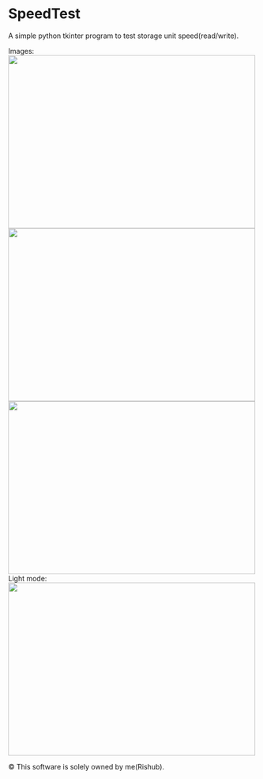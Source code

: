 # SpeedTest
A simple python tkinter program to test storage unit speed(read/write).

Images:
<br>
<img src="https://cdn.discordapp.com/attachments/746236455998980117/957208375538614363/Screenshot_2022-03-26_at_2.52.16_PM.png" height="350" width="500">
<img src="https://cdn.discordapp.com/attachments/746236455998980117/957208375538614363/Screenshot_2022-03-26_at_2.52.16_PM.png" height="350" width="500">
<img src="https://cdn.discordapp.com/attachments/746236455998980117/957208376025182218/Screenshot_2022-03-26_at_2.53.06_PM.png" height="350" width="500">
<br>
Light mode:
<br>
<img src="https://cdn.discordapp.com/attachments/746236455998980117/957208376654307398/Screenshot_2022-03-26_at_2.53.30_PM.png" height="350" width="500">


&copy; This software is solely owned by me(Rishub).

